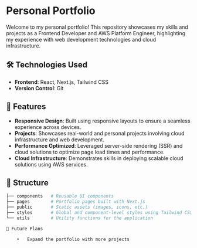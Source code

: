 # Personal Portfolio

Welcome to my personal portfolio! This repository showcases my skills and projects as a Frontend Developer and AWS Platform Engineer, highlighting my experience with web development technologies and cloud infrastructure.

## 🛠️ Technologies Used

- **Frontend**: React, Next.js, Tailwind CSS
- **Version Control**: Git

## 🚀 Features

- **Responsive Design**: Built using responsive layouts to ensure a seamless experience across devices.
- **Projects**: Showcases real-world and personal projects involving cloud infrastructure and web development.
- **Performance Optimized**: Leveraged server-side rendering (SSR) and cloud solutions to optimize page load times and performance.
- **Cloud Infrastructure**: Demonstrates skills in deploying scalable cloud solutions using AWS services.

## 📂 Structure

```bash
├── components   # Reusable UI components
├── pages        # Portfolio pages built with Next.js
├── public       # Static assets (images, icons, etc.)
├── styles       # Global and component-level styles using Tailwind CSS
└── utils        # Utility functions for the application

🚧 Future Plans

	•	Expand the portfolio with more projects

